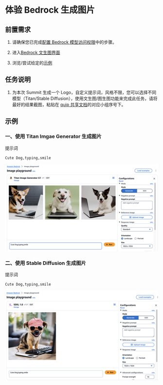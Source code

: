 # 体验 Bedrock 生成图片

## 前置需求

1. 请确保您已完成[配置 Bedrock 模型访问权限](../01_前置需求/01_配置Bedrock模型访问权限.md)中的步骤。

2. 进入[Bedrock 文生图界面](https://us-east-1.console.aws.amazon.com/bedrock/home?region=us-east-1#/image-playground)

3. 浏览/尝试给定的[示例](#示例)

## 任务说明

1. 为本次 Summit 生成一个 Logo，自定义提示词，风格不限，您可以选择不同模型（Titan/Stable Diffusion），使用文生图/图生图功能来完成此任务，请将最好的结果截图，粘贴在 [quip 共享文档](https://quip-amazon.com/MxpqAMSyqRv6)的对应小组序号下。

## 示例

### 一、使用 Titan Imgae Generator 生成图片

提示词

```
Cute Dog,typing,smile
```

![image](../../images/07_workshop_images/bedrock_image_01.png)

### 二、使用 Stable Diffusion 生成图片

提示词

```
Cute Dog,typing,smile
```

![image](../../images/07_workshop_images/bedrock_image_02.png)
